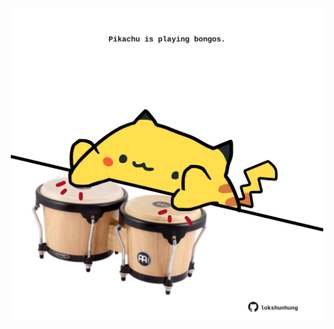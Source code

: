 <!-- built at 20/08/2025, 17:00:42 UTC -->
<p align="center">
  <img width="500" height="500" src="./ReadmeImage.svg">
</p>
